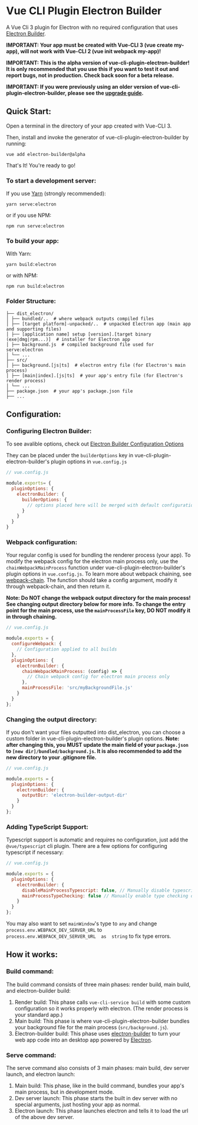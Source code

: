 
# Vue CLI Plugin Electron Builder

A Vue Cli 3 plugin for Electron with no required configuration that uses [Electron Builder](https://www.electron.build/).

**IMPORTANT: Your app must be created with Vue-CLI 3 (vue create my-app), will not work with Vue-CLI 2 (vue init webpack my-app)!**

**IMPORTANT: This is the alpha version of vue-cli-plugin-electron-builder! It is only recommended that you use this if you want to test it out and report bugs, not in production. Check back soon for a beta release.**

**IMPORTANT: If you were previously using an older version of vue-cli-plugin-electron-builder, please see the [upgrade guide](https://github.com/nklayman/vue-cli-plugin-electron-builder/blob/v1-dev/UPGRADING.md).**

## Quick Start:

Open a terminal in the directory of your app created with Vue-CLI 3.

Then, install and invoke the generator of vue-cli-plugin-electron-builder by running:

`vue add electron-builder@alpha`

That's It! You're ready to go!

### To start a development server:

If you use [Yarn](https://yarnpkg.com/en/) (strongly recommended):

`yarn serve:electron`

or if you use NPM:

`npm run serve:electron`

### To build your app:

With Yarn:

`yarn build:electron`

or with NPM:

`npm run build:electron`

### Folder Structure:

```
├── dist_electron/
│ ├── bundled/..  # where webpack outputs compiled files
│ ├── [target platform]-unpacked/..  # unpacked Electron app (main app and supporting files)
│ ├── [application name] setup [version].[target binary (exe|dmg|rpm...)]  # installer for Electron app
│ ├── background.js  # compiled background file used for serve:electron
│ └── ...
├── src/
│ ├── background.[js|ts]  # electron entry file (for Electron's main process)
│ ├── [main|index].[js|ts]  # your app's entry file (for Electron's render process)
│ └── ...
├── package.json  # your app's package.json file
├── ...
```

## Configuration:

### Configuring Electron Builder:

To see avalible options, check out [Electron Builder Configuration Options](https://www.electron.build/configuration/configuration)

They can be placed under the `builderOptions` key in vue-cli-plugin-electron-builder's plugin options in `vue.config.js`
```javascript
// vue.config.js

module.exports= {
  pluginOptions: {
    electronBuilder: {
      builderOptions: {
        // options placed here will be merged with default configuration and passed to electron-builder
      }
    }
  }
}
``` 
### Webpack configuration:
Your regular config is used for bundling the renderer process (your app). To modify the webpack config for the electron main process only, use the `chainWebpackMainProcess` function under vue-cli-plugin-electron-builder's plugin options in `vue.config.js`. To learn more about webpack chaining, see [webpack-chain](https://github.com/mozilla-neutrino/webpack-chain). The function should take a config argument, modify it through webpack-chain, and then return it.

**Note: Do NOT change the webpack output directory for the main process! See changing output directory below for more info. To change the entry point for the main process, use the `mainProcessFile` key, DO NOT modify it in through chaining.**

```javascript
// vue.config.js

module.exports = {
  configureWebpack: {
    // Configuration applied to all builds
  },
  pluginOptions: {
    electronBuilder: {
      chainWebpackMainProcess: (config) => {
        // Chain webpack config for electron main process only
      },
      mainProcessFile: 'src/myBackgroundFile.js'
    }
  }
};
```

### Changing the output directory:
If you don't want your files outputted into dist_electron, you can choose a custom folder in vue-cli-plugin-electron-builder's plugin options.
**Note: after changing this, you MUST update the main field of your `package.json` to `[new dir]/bundled/background.js`. It is also recommended to add the new directory to your .gitignore file.**
```javascript
// vue.config.js

module.exports = {
  pluginOptions: {
    electronBuilder: {
      outputDir: 'electron-builder-output-dir'
    }
  }
};
```
### Adding TypeScript Support:
Typescript support is automatic and requires no configuration, just add the `@vue/typescript` cli plugin. There are a few options for configuring typescript if necessary:

```javascript
// vue.config.js

module.exports = {
  pluginOptions: {
    electronBuilder: {
      disableMainProcessTypescript: false, // Manually disable typescript plugin for main process. Enable if you want to use regular js for the main process (src/background.js by default).
      mainProcessTypeChecking: false // Manually enable type checking during webpck bundling for background file.
    }
  }
};
```
You may also want to set `mainWindow`'s type to `any` and change `process.env.WEBPACK_DEV_SERVER_URL` to `process.env.WEBPACK_DEV_SERVER_URL  as  string` to fix type errors.

## How it works:
### Build command:
The build command consists of three main phases: render build, main build, and electron-builder build:

 1. Render build: This phase calls `vue-cli-service build` with some custom configuration so it works properly with electron. (The render process is your standard app.)
 2. Main build: This phase is where vue-cli-plugin-electron-builder bundles your background file for the main process (`src/background.js`).
 3. Electron-builder build: This phase uses [electron-builder](https://www.electron.build) to turn your web app code into an desktop app powered by [Electron](https://electronjs.org).

### Serve command:
The serve command also consists of 3 main phases: main build, dev server launch, and electron launch:

 1. Main build: This phase, like in the build command, bundles your app's main process, but in development mode.
 2. Dev server launch: This phase starts the built in dev server with no special arguments, just hosting your app as normal.
 3. Electron launch: This phase launches electron and tells it to load the url of the above dev server.
